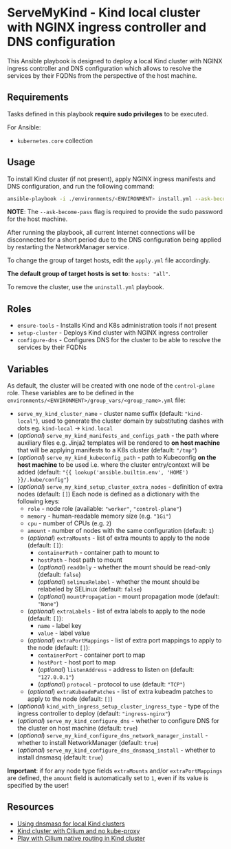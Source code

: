# ServeMyKind - Kind local cluster with NGINX ingress controller and DNS configuration

This Ansible playbook is designed to deploy a local Kind cluster with NGINX ingress controller and DNS configuration which allows to resolve the services by their FQDNs from the perspective of the host machine.

## Requirements

Tasks defined in this playbook **require sudo privileges** to be executed.

For Ansible:

* `kubernetes.core` collection

## Usage

To install Kind cluster (if not present), apply NGINX ingress manifests and DNS configuration, and run the following command:

```bash
ansible-playbook -i ./environments/<ENVIRONMENT> install.yml --ask-become-pass
```

**NOTE**: The `--ask-become-pass` flag is required to provide the sudo password for the host machine.

After running the playbook, all current Internet connections will be disconnected for a short period due to the DNS configuration being applied by restarting the NetworkManager service.

To change the group of target hosts, edit the `apply.yml` file accordingly.

**The default group of target hosts is set to**: `hosts: "all"`.

To remove the cluster, use the `uninstall.yml` playbook.

## Roles

* `ensure-tools` - Installs Kind and K8s administration tools if not present
* `setup-cluster` - Deploys Kind cluster with NGINX ingress controller
* `configure-dns` - Configures DNS for the cluster to be able to resolve the services by their FQDNs

## Variables

As default, the cluster will be created with one node of the `control-plane` role.
These variables are to be defined in the `environments/<ENVIRONMENT>/group_vars/<group_name>.yml` file:

* `serve_my_kind_cluster_name` - cluster name suffix (default: `"kind-local"`), used to generate the cluster domain by substituting dashes with dots eg. `kind-local` -> `kind.local`
* (*optional*) `serve_my_kind_manifests_and_configs_path` - the path where auxiliary files e.g. Jinja2 templates will be rendered to **on host machine** that will be applying manifests to a K8s cluster (default: `"/tmp"`)
* (*optional*) `serve_my_kind_kubeconfig_path` - path to Kubeconfig **on the host machine** to be used i.e. where the cluster entry/context will be added (default: `"{{ lookup('ansible.builtin.env', 'HOME') }}/.kube/config"`)
* (*optional*) `serve_my_kind_setup_cluster_extra_nodes` - definition of extra nodes (default: `[]`)
  Each node is defined as a dictionary with the following keys:
  * `role` - node role (available: `"worker"`, `"control-plane"`)
  * `memory` - human-readable memory size (e.g. `"1Gi"`)
  * `cpu` - number of CPUs (e.g. `2`)
  * `amount` - number of nodes with the same configuration (default: `1`)
  * (*optional*) `extraMounts` - list of extra mounts to apply to the node (default: `[]`):
    * `containerPath` - container path to mount to
    * `hostPath` - host path to mount
    * (*optional*) `readOnly` - whether the mount should be read-only (default: `false`)
    * (*optional*) `selinuxRelabel` - whether the mount should be relabeled by SELinux (default: `false`)
    * (*optional*) `mountPropagation` - mount propagation mode (default: `"None"`)
  * (*optional*) `extraLabels` - list of extra labels to apply to the node (default: `[]`):
    * `name` - label key
    * `value` - label value
  * (*optional*) `extraPortMappings` - list of extra port mappings to apply to the node (default: `[]`):
    * `containerPort` - container port to map
    * `hostPort` - host port to map
    * (*optional*) `listenAddress` - address to listen on (default: `"127.0.0.1"`)
    * (*optional*) `protocol` - protocol to use (default: `"TCP"`)
  * (*optional*) `extraKubeadmPatches` - list of extra kubeadm patches to apply to the node (default: `[]`)
* (*optional*) `kind_with_ingress_setup_cluster_ingress_type` - type of the ingress controller to deploy (default: `"ingress-nginx"`)
* (*optional*) `serve_my_kind_configure_dns` - whether to configure DNS for the cluster on host machine (default: `true`)
* (*optional*) `serve_my_kind_configure_dns_network_manager_install` - whether to install NetworkManager (default: `true`)
* (*optional*) `serve_my_kind_configure_dns_dnsmasq_install` - whether to install dnsmasq (default: `true`)

**Important**: if for any node type fields `extraMounts` and/or `extraPortMappings` are defined, the `amount` field is automatically set to `1`, even if its value is specified by the user!

## Resources

* [Using dnsmasq for local Kind clusters](https://medium.com/@charled.breteche/using-dnsmasq-with-a-local-kind-clusters-9a27c8987073)
* [Kind cluster with Cilium and no kube-proxy](https://medium.com/@charled.breteche/kind-cluster-with-cilium-and-no-kube-proxy-c6f4d84b5a9d)
* [Play with Cilium native routing in Kind cluster](https://medium.com/@nahelou.j/play-with-cilium-native-routing-in-kind-cluster-5a9e586a81ca)
